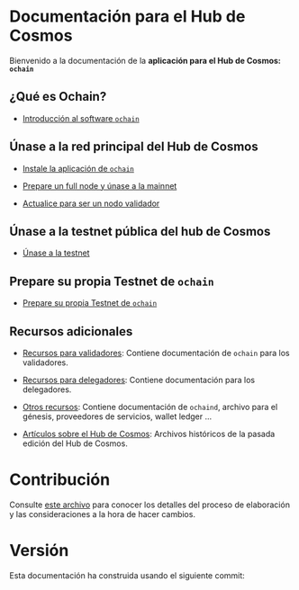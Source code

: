<!--
parent:
  order: false
layout: home
-->

# Documentación para el Hub de Cosmos

Bienvenido a la documentación de la **aplicación para el Hub de Cosmos: `ochain`**

## ¿Qué es Ochain?

- [Introducción al software `ochain`](./what-is-ochain.md)

## Únase a la red principal del Hub de Cosmos

- [Instale la aplicación de `ochain`](./installation.md)

- [Prepare un full node y únase a la mainnet](./join-mainnet.md)

- [Actualice para ser un nodo validador](./validators/validator-setup.md)

## Únase a la testnet pública del hub de Cosmos

- [Únase a la testnet](./ochain-tutorials/join-testnet.md)

## Prepare su propia Testnet de `ochain`

- [Prepare su propia Testnet de `ochain`](./ochain-tutorials/deploy-testnet.md)

## Recursos adicionales

- [Recursos para validadores](./validators/README.md): Contiene documentación de `ochain` para los validadores.

- [Recursos para delegadores](./delegators/README.md): Contiene documentación para los delegadores.

- [Otros recursos](./resources/README.md): Contiene documentación de `ochaind`, archivo para el génesis, proveedores de servicios, wallet ledger ...

- [Artículos sobre el Hub de Cosmos](./resources/archives.md): Archivos históricos de la pasada edición del Hub de Cosmos.

# Contribución

Consulte [este archivo](./DOCS_README.md) para conocer los detalles del proceso de elaboración y las consideraciones a la hora de hacer cambios.

# Versión

Esta documentación ha construida usando el siguiente commit: